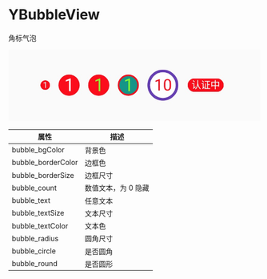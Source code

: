 # YBubbleView 

角标气泡

![角标气泡](./image/YBubbleView.jpg)

| 属性 | 描述 |
|---|---|
| bubble_bgColor | 背景色 |
| bubble_borderColor | 边框色 |
| bubble_borderSize | 边框尺寸 |
| bubble_count | 数值文本，为 0 隐藏 |
| bubble_text | 任意文本 |
| bubble_textSize | 文本尺寸 |
| bubble_textColor | 文本色 |
| bubble_radius | 圆角尺寸 |
| bubble_circle | 是否圆角 |
| bubble_round | 是否圆形 |
